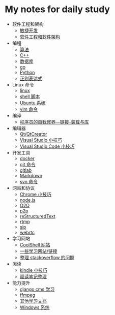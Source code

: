 # My notes for daily study

- 软件工程和架构
  - [敏捷开发](agile/)
  - [软件工程和软件架构](software_architecture/README.md)
- 编程
  - [算法](algorithm/)
  - [C++](cplusplus/)
  - [数据库](database/)
  - [go](go-doc/README.md)
  - [Python](https://github.com/xueqing/Python.git)
  - [正则表达式](regex/)
- Linux 命令
  - [linux](linux/README.md)
  - [shell 脚本](shell/)
  - [Ubuntu 系统](ubuntu_study/)
  - [vim 命令](vim/)
- 编译
  - [程序员的自我修养—链接-装载与库](程序员的自我修养—链接-装载与库/)
- 编辑器
  - [Qt/QtCreator](qt/)
  - [Visual Studio 小技巧](vs/)
  - [Visual Studio Code 小技巧](vscode/)
- 开发工具
  - [docker](docker/)
  - [git 命令](git/README.md)
  - [gitlab](gitlab/)
  - [Markdown](markdown/)
  - [svn 命令](svn/)
- 网站和协议
  - [Chrome 小技巧](chrome/)
  - [node.js](js/)
  - [O2O](o2o/)
  - [p2p](p2p/)
  - [reStructuredText](rest/)
  - [rtmp](rtmp/)
  - [sip](sip/)
  - [webrtc](webrtc/)
- 学习网站
  - [CoolShell 网站](coolshell/)
  - [一些学习网站/链接](course/)
  - [整理 stackoverflow 的问题](stackoverflow/)
- 阅读
  - [kindle 小技巧](kindle/)
  - [阅读笔记整理](quote_collection/)
- 能力提升
  - [django cms 学习](django_cms/README.md)
  - [ffmpeg](ffmepg/)
  - [其他学习文档](others/)
  - [Windows 系统](windows/)

